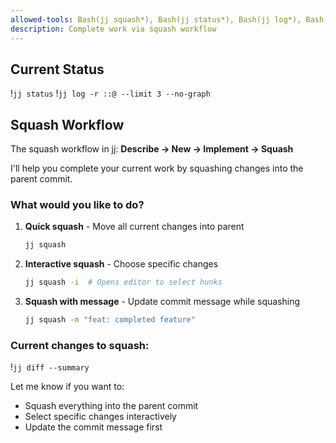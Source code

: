 ```yaml
---
allowed-tools: Bash(jj squash*), Bash(jj status*), Bash(jj log*), Bash(jj diff*), Bash(jj show*)
description: Complete work via squash workflow
---
```


## Current Status
!`jj status`
!`jj log -r ::@ --limit 3 --no-graph`

## Squash Workflow

The squash workflow in jj: **Describe → New → Implement → Squash**

I'll help you complete your current work by squashing changes into the parent commit.

### What would you like to do?

1. **Quick squash** - Move all current changes into parent
   ```bash
   jj squash
   ```

2. **Interactive squash** - Choose specific changes
   ```bash
   jj squash -i  # Opens editor to select hunks
   ```

3. **Squash with message** - Update commit message while squashing
   ```bash
   jj squash -m "feat: completed feature"
   ```

### Current changes to squash:
!`jj diff --summary`

Let me know if you want to:
- Squash everything into the parent commit
- Select specific changes interactively
- Update the commit message first